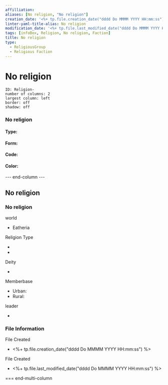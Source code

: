 ```yaml
---
affilliation: 
aliases: [No religion, "No religion"]
creation_date: '<%+ tp.file.creation_date("dddd Do MMMM YYYY HH:mm:ss") %>' 
linter-yaml-title-alias: No religion
modification_date: '<%+ tp.file.last_modified_date("dddd Do MMMM YYYY HH:mm:ss") %>'
tags: [infoBox, Religion, No religion, Faction]
title: No religion
type:
  - ReligiousGroup
  - Religious Faction
---
```

# No religion


```start-multi-column  
ID: Religion-  
number of columns: 2  
largest column: left
border: off
shadow: off
```

### No religion

#### Type: 

#### Form: 

#### Code: 

#### **Color:** 

--- end-column ---
<html>
    <div class="infobox">
        <div class="heading">
            <h2>No religion</h2>
        </div>
        <div class="infobox-group">
            <div class="heading">
                <h3>No religion</h3>
            </div>
            <div class="infobox-datarow">
                <p class="data-heading">world</p>
                <ul class="data-content">
                    <li>Eatheria</li>
                </ul>
            </div>
            <div class="infobox-datarow">
                <p class="data-heading">Religion Type</p>
                <ul class="data-content">
                    <li></li>
                    <li></li>
                </ul>
            </div>
            <div class="infobox-datarow">
                <p class="data-heading">Deity</p>
                <ul class="data-content">
                    <li></li>
                </ul>
            </div>
            <div class="infobox-datarow">
                <p class="data-heading">Memberbase</p>
                <ul class="data-content">
                    <li>Urban: </li>
                    <li>Rural: </li>
                </ul>
            </div>
            <div class="infobox-datarow">
                <p class="data-heading">leader</p>
                <ul class="data-content">
                    <li></li>
                </ul>
            </div>
            <div class="heading">
				<h3>File Information</h3>
			</div>
			<div class="infobox-datarow">
				<p class="data-heading">File Created</p>
				<ul class="data-content">
					<li><%+ tp.file.creation_date("dddd Do MMMM YYYY HH:mm:ss") %></li>
				</ul>
			</div>
			<div class="infobox-datarow">
				<p class="data-heading">File Created</p>
				<ul class="data-content">
					<li><%+ tp.file.last_modified_date("dddd Do MMMM YYYY HH:mm:ss") %></li>
				</ul>
			</div>
        </div>
    </div>
</div>
</html>

=== end-multi-column